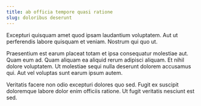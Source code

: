 ```yaml
---
title: ab officia tempore quasi ratione
slug: doloribus deserunt
---
```


Excepturi quisquam amet quod ipsam laudantium voluptatem. Aut ut perferendis labore quisquam et veniam. Nostrum qui quo ut.

Praesentium est earum placeat totam et ipsa consequatur molestiae aut. Quam eum ad. Quam aliquam ea aliquid rerum adipisci aliquam. Et nihil dolore voluptatem. Ut molestiae sequi nulla deserunt dolorem accusamus qui. Aut vel voluptas sunt earum ipsum autem.

Veritatis facere non odio excepturi dolores quo sed. Fugit ex suscipit doloremque labore dolor enim officiis ratione. Ut fugit veritatis nesciunt est sed.
